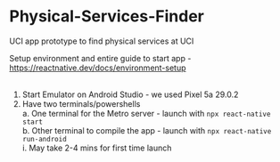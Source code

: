 # Physical-Services-Finder
UCI app prototype to find physical services at UCI

Setup environment and entire guide to start app - https://reactnative.dev/docs/environment-setup<br><br>

1. Start Emulator on Android Studio - we used Pixel 5a 29.0.2<br>
2. Have two terminals/powershells<br>
  a. One terminal for the Metro server - launch with `npx react-native start`<br>
  b. Other terminal to compile the app - launch with `npx react-native run-android`<br>
    i. May take 2-4 mins for first time launch
